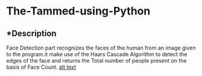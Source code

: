 # The-Tammed-using-Python
## *Description
Face Detection part recognizes the faces of the human from an image given to the program.it make use of the Haars Cascade Algorithm to detect the edges of the face and returns the Total number of people present on the basis of Face Count.
[alt text](https://github.com/[username]/[reponame]/blob/[branch]/image.jpg?raw=true)
